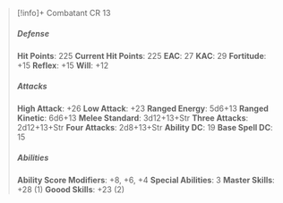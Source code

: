 > [!info]+ Combatant CR 13
> ##### Defense
> **Hit Points**: 225
> **Current Hit Points**: 225
> **EAC**: 27
> **KAC**: 29
> **Fortitude**: +15
> **Reflex**: +15
> **Will**: +12
> ##### Attacks
> **High Attack**: +26
> **Low Attack**: +23
> **Ranged Energy**: 5d6+13
> **Ranged Kinetic**: 6d6+13
> **Melee Standard**: 3d12+13+Str
> **Three Attacks**: 2d12+13+Str
> **Four Attacks**: 2d8+13+Str
> **Ability DC**: 19
> **Base Spell DC**: 15
> ##### Abilities
> **Ability Score Modifiers**: +8, +6, +4
> **Special Abilities**: 3
> **Master Skills**: +28 (1)
> **Goood Skills**: +23 (2)

